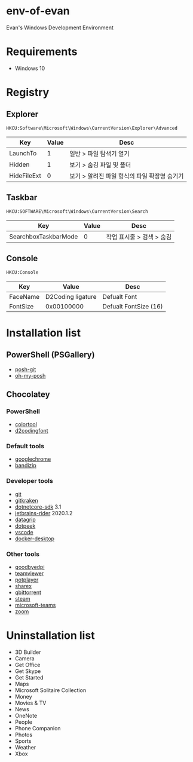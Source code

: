 # env-of-evan
Evan's Windows Development Environment

# Requirements
 - Windows 10

# Registry

## Explorer
```
HKCU:Software\Microsoft\Windows\CurrentVersion\Explorer\Advanced
```
|Key|Value|Desc|
|-|-|-|
|LaunchTo|1|일반 > 파일 탐색기 열기|
|Hidden|1|보기 > 숨김 파일 및 폴더|
|HideFileExt|0|보기 > 알려진 파일 형식의 파일 확장명 숨기기|

## Taskbar
```
HKCU:SOFTWARE\Microsoft\Windows\CurrentVersion\Search
```
|Key|Value|Desc|
|-|-|-|
|SearchboxTaskbarMode|0|작업 표시줄 > 검색 > 숨김|

## Console
```
HKCU:Console
```
|Key|Value|Desc|
|-|-|-|
|FaceName|D2Coding ligature|Defualt Font|
|FontSize|0x00100000|Defualt FontSize (16)|

# Installation list
## PowerShell (PSGallery)
- [posh-git](https://www.powershellgallery.com/packages/posh-git)
- [oh-my-posh](https://www.powershellgallery.com/packages/oh-my-posh)

## Chocolatey

### PowerShell
- [colortool](https://chocolatey.org/packages/colortool)
- [d2codingfont](https://chocolatey.org/packages/d2codingfont)

### Default tools
- [googlechrome](https://chocolatey.org/packages/googlechrome)
- [bandizip](https://chocolatey.org/packages/bandizip)

### Developer tools
- [git](https://chocolatey.org/packages/git)
- [gitkraken](https://chocolatey.org/packages/gitkraken)
- [dotnetcore-sdk](https://chocolatey.org/packages/dotnetcore-sdk) 3.1
- [jetbrains-rider](https://chocolatey.org/packages/jetbrains-rider/2020.1.2) 2020.1.2
- [datagrip](https://chocolatey.org/packages/datagrip)
- [dotpeek](https://chocolatey.org/packages/dotpeek)
- [vscode](https://chocolatey.org/packages/vscode)
- [docker-desktop](https://chocolatey.org/packages/docker)

### Other tools
- [goodbyedpi](https://chocolatey.org/packages/goodbyedpi)
- [teamviewer](https://chocolatey.org/packages/teamviewer)
- [potplayer](https://chocolatey.org/packages/potplayer)
- [sharex](https://chocolatey.org/packages/sharex)
- [qbittorrent](https://chocolatey.org/packages/qbittorrent)
- [steam](https://chocolatey.org/packages/steam)
- [microsoft-teams](https://chocolatey.org/packages/microsoft)
- [zoom](https://chocolatey.org/packages/zoom)

# Uninstallation list
- 3D Builder
- Camera
- Get Office
- Get Skype
- Get Started
- Maps
- Microsoft Solitaire Collection
- Money
- Movies & TV
- News
- OneNote
- People
- Phone Companion
- Photos
- Sports
- Weather
- Xbox
